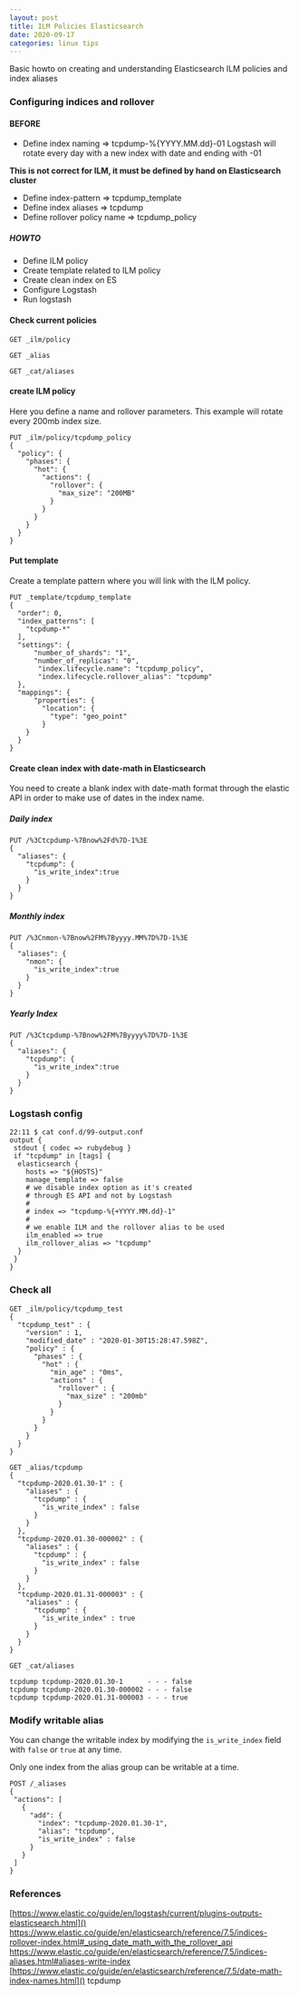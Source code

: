 ```yaml
---
layout: post
title: ILM Policies Elasticsearch
date: 2020-09-17
categories: linux tips
---
```


Basic howto on creating and understanding Elasticsearch ILM policies and index aliases

### Configuring indices and rollover

#### BEFORE

* Define index naming => tcpdump-%{YYYY.MM.dd}-01
 Logstash will rotate every day with a new index with date and ending with -01
 
 **This is not correct for ILM, it must be defined by hand on Elasticsearch cluster**
 
* Define index-pattern => tcpdump_template
* Define index aliases => tcpdump
* Define rollover policy name => tcpdump_policy

##### HOWTO

* Define ILM policy
* Create template related to ILM policy
* Create clean index on ES
* Configure Logstash
* Run logstash


#### Check current policies

`GET _ilm/policy`

`GET _alias`

`GET _cat/aliases`

#### create ILM policy

Here you define a name and rollover parameters.
This example will rotate every 200mb index size.

```
PUT _ilm/policy/tcpdump_policy   
{
  "policy": {                       
    "phases": {
      "hot": {                      
        "actions": {
          "rollover": {             
            "max_size": "200MB"
          }
        }
      }
    }
  }
}
```

#### Put template

Create a template pattern where you will link with the ILM policy.

```
PUT _template/tcpdump_template
{
  "order": 0,
  "index_patterns": [
    "tcpdump-*"
  ],
  "settings": {
      "number_of_shards": "1",
      "number_of_replicas": "0",
       "index.lifecycle.name": "tcpdump_policy",
       "index.lifecycle.rollover_alias": "tcpdump"
  },
  "mappings": {
      "properties": {
        "location": {
          "type": "geo_point"
        }
    }
  }
}
```

#### Create clean index with date-math in Elasticsearch

You need to create a blank index with date-math format through the elastic API in order to make use of dates in the index name.

##### Daily index

```
PUT /%3Ctcpdump-%7Bnow%2Fd%7D-1%3E
{
  "aliases": {
    "tcpdump": {
      "is_write_index":true
    }
  }
}
```

##### Monthly index

```
PUT /%3Cnmon-%7Bnow%2FM%7Byyyy.MM%7D%7D-1%3E
{
  "aliases": {
    "nmon": {
      "is_write_index":true
    }
  }
}
```

##### Yearly Index

```
PUT /%3Ctcpdump-%7Bnow%2FM%7Byyyy%7D%7D-1%3E
{
  "aliases": {
    "tcpdump": {
      "is_write_index":true
    }
  }
}
```


### Logstash config

```
22:11 $ cat conf.d/99-output.conf
output {
 stdout { codec => rubydebug }
 if "tcpdump" in [tags] {
  elasticsearch {
    hosts => "${HOSTS}"
    manage_template => false
    # we disable index option as it's created 
    # through ES API and not by Logstash
    # 
    # index => "tcpdump-%{+YYYY.MM.dd}-1" 
    #
    # we enable ILM and the rollover alias to be used
    ilm_enabled => true
    ilm_rollover_alias => "tcpdump"
  }
 }
}
```
### Check all

```
GET _ilm/policy/tcpdump_test
{
  "tcpdump_test" : {
    "version" : 1,
    "modified_date" : "2020-01-30T15:28:47.598Z",
    "policy" : {
      "phases" : {
        "hot" : {
          "min_age" : "0ms",
          "actions" : {
            "rollover" : {
              "max_size" : "200mb"
            }
          }
        }
      }
    }
  }
}
```

```
GET _alias/tcpdump
{
  "tcpdump-2020.01.30-1" : {
    "aliases" : {
      "tcpdump" : {
        "is_write_index" : false
      }
    }
  },
  "tcpdump-2020.01.30-000002" : {
    "aliases" : {
      "tcpdump" : {
        "is_write_index" : false
      }
    }
  },
  "tcpdump-2020.01.31-000003" : {
    "aliases" : {
      "tcpdump" : {
        "is_write_index" : true
      }
    }
  }
}

```

```
GET _cat/aliases

tcpdump tcpdump-2020.01.30-1      - - - false
tcpdump tcpdump-2020.01.30-000002 - - - false
tcpdump tcpdump-2020.01.31-000003 - - - true

```

### Modify writable alias

You can change the writable index by modifying the `is_write_index` field with `false` or `true` at any time.

Only one index from the alias group can be writable at a time.

```
POST /_aliases
{
 "actions": [
   {
     "add": {
       "index": "tcpdump-2020.01.30-1",
       "alias": "tcpdump",
       "is_write_index" : false
     }
   }
 ]
}
```

### References

[https://www.elastic.co/guide/en/logstash/current/plugins-outputs-elasticsearch.html]()
[https://www.elastic.co/guide/en/elasticsearch/reference/7.5/indices-rollover-index.html#_using_date_math_with_the_rollover_api
]()
[https://www.elastic.co/guide/en/elasticsearch/reference/7.5/indices-aliases.html#aliases-write-index
]()
[https://www.elastic.co/guide/en/elasticsearch/reference/7.5/date-math-index-names.html]()
tcpdump
